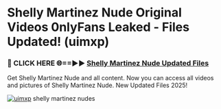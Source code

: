 # Shelly Martinez Nude Original Videos 0nlyFans Leaked - Files Updated! (uimxp)

<h3>🔴 CLICK HERE 🌐==►► <a href="https://tinyurl.com/52m3yx9h" rel="nofollow">Shelly Martinez Nude Updated Files</a></h3>

Get Shelly Martinez Nude and all content. Now you can access all videos and pictures of Shelly Martinez Nude. New Updated Files 2025!

[![uimxp](https://i.imgur.com/TnHtlc8.gif)](https://tinyurl.com/52m3yx9h)
shelly martinez nudes